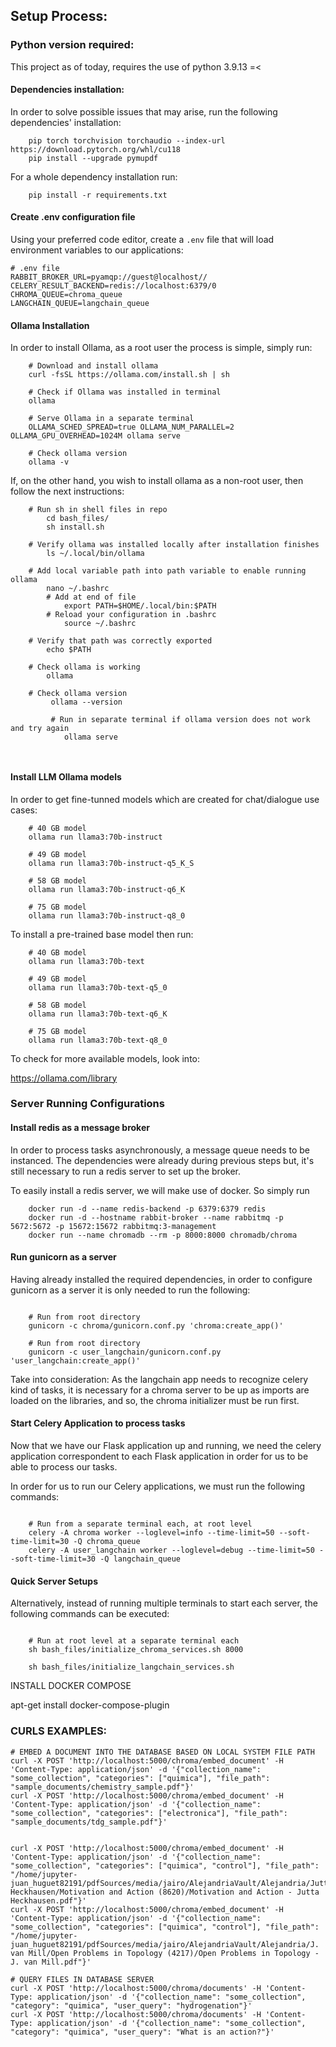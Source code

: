 ## Setup Process:


### Python version required:

This project as of today, requires the use of python 3.9.13 =<


#### Dependencies installation:

In order to solve possible issues that may arise, run the following dependencies' installation:

```
    pip torch torchvision torchaudio --index-url https://download.pytorch.org/whl/cu118
    pip install --upgrade pymupdf
```

For a whole dependency installation run:

```commandline
    pip install -r requirements.txt
```

#### Create .env configuration file

Using your preferred code editor, create a `.env` file that will load environment variables to our applications:

```text
# .env file
RABBIT_BROKER_URL=pyamqp://guest@localhost//
CELERY_RESULT_BACKEND=redis://localhost:6379/0
CHROMA_QUEUE=chroma_queue
LANGCHAIN_QUEUE=langchain_queue
```

#### Ollama Installation

In order to install Ollama, as a root user the process is simple, simply run:

```commandline
    # Download and install ollama 
    curl -fsSL https://ollama.com/install.sh | sh
    
    # Check if Ollama was installed in terminal
    ollama
    
    # Serve Ollama in a separate terminal
    OLLAMA_SCHED_SPREAD=true OLLAMA_NUM_PARALLEL=2 OLLAMA_GPU_OVERHEAD=1024M ollama serve
    
    # Check ollama version
    ollama -v
```

If, on the other hand, you wish to install ollama as a non-root user, then follow the next instructions:

```commandline
    # Run sh in shell files in repo
        cd bash_files/
        sh install.sh
    
    # Verify ollama was installed locally after installation finishes
        ls ~/.local/bin/ollama
    
    # Add local variable path into path variable to enable running ollama
        nano ~/.bashrc
        # Add at end of file
            export PATH=$HOME/.local/bin:$PATH
        # Reload your configuration in .bashrc 
            source ~/.bashrc 
        
    # Verify that path was correctly exported
        echo $PATH
    
    # Check ollama is working
        ollama
        
    # Check ollama version
         ollama --version
         
         # Run in separate terminal if ollama version does not work and try again
            ollama serve 
         
    
```

#### Install LLM Ollama models

In order to get fine-tunned models which are created for chat/dialogue use cases:
```commandline
    # 40 GB model
    ollama run llama3:70b-instruct
    
    # 49 GB model
    ollama run llama3:70b-instruct-q5_K_S
    
    # 58 GB model
    ollama run llama3:70b-instruct-q6_K
    
    # 75 GB model
    ollama run llama3:70b-instruct-q8_0
```

To install a pre-trained base model then run: 

```commandline
    # 40 GB model
    ollama run llama3:70b-text
    
    # 49 GB model
    ollama run llama3:70b-text-q5_0
    
    # 58 GB model
    ollama run llama3:70b-text-q6_K
    
    # 75 GB model
    ollama run llama3:70b-text-q8_0
```

To check for more available models, look into: 

https://ollama.com/library

### Server Running Configurations

#### Install redis as a message broker

In order to process tasks asynchronously, a message queue needs to be instanced.
The dependencies were already during previous steps but, it's still necessary to
run a redis server to set up the broker.

To easily install a redis server, we will make use of docker. So simply run

```commandline
    docker run -d --name redis-backend -p 6379:6379 redis
    docker run -d --hostname rabbit-broker --name rabbitmq -p 5672:5672 -p 15672:15672 rabbitmq:3-management
    docker run --name chromadb --rm -p 8000:8000 chromadb/chroma
```

#### Run gunicorn as a server

Having already installed the required dependencies, in order to configure gunicorn as a server
it is only needed to run the following:

```commandline

    # Run from root directory
    gunicorn -c chroma/gunicorn.conf.py 'chroma:create_app()'
    
    # Run from root directory
    gunicorn -c user_langchain/gunicorn.conf.py 'user_langchain:create_app()'
```

Take into consideration: As the langchain app needs to recognize celery kind of tasks,
it is necessary for a chroma server to be up as imports are loaded on the libraries,
and so, the chroma initializer must be run first.

#### Start Celery Application to process tasks

Now that we have our Flask application up and running, we need the celery application correspondent to each
Flask application in order for us to be able to process our tasks. 

In order for us to run our Celery applications, we must run the following commands:

```commandline
    
    # Run from a separate terminal each, at root level
    celery -A chroma worker --loglevel=info --time-limit=50 --soft-time-limit=30 -Q chroma_queue
    celery -A user_langchain worker --loglevel=debug --time-limit=50 --soft-time-limit=30 -Q langchain_queue

```

#### Quick Server Setups

Alternatively, instead of running multiple terminals to start each server, the following commands can be executed:

```commandline

    # Run at root level at a separate terminal each
    sh bash_files/initialize_chroma_services.sh 8000
    
    sh bash_files/initialize_langchain_services.sh

```


INSTALL DOCKER COMPOSE

apt-get install docker-compose-plugin

### CURLS EXAMPLES:

```
# EMBED A DOCUMENT INTO THE DATABASE BASED ON LOCAL SYSTEM FILE PATH
curl -X POST 'http://localhost:5000/chroma/embed_document' -H 'Content-Type: application/json' -d '{"collection_name": "some_collection", "categories": ["quimica"], "file_path": "sample_documents/chemistry_sample.pdf"}'
curl -X POST 'http://localhost:5000/chroma/embed_document' -H 'Content-Type: application/json' -d '{"collection_name": "some_collection", "categories": ["electronica"], "file_path": "sample_documents/tdg_sample.pdf"}'


curl -X POST 'http://localhost:5000/chroma/embed_document' -H 'Content-Type: application/json' -d '{"collection_name": "some_collection", "categories": ["quimica", "control"], "file_path": "/home/jupyter-juan_huguet82191/pdfSources/media/jairo/AlejandriaVault/Alejandria/Jutta Heckhausen/Motivation and Action (8620)/Motivation and Action - Jutta Heckhausen.pdf"}'
curl -X POST 'http://localhost:5000/chroma/embed_document' -H 'Content-Type: application/json' -d '{"collection_name": "some_collection", "categories": ["quimica", "control"], "file_path": "/home/jupyter-juan_huguet82191/pdfSources/media/jairo/AlejandriaVault/Alejandria/J. van Mill/Open Problems in Topology (4217)/Open Problems in Topology - J. van Mill.pdf"}'

# QUERY FILES IN DATABASE SERVER
curl -X POST 'http://localhost:5000/chroma/documents' -H 'Content-Type: application/json' -d '{"collection_name": "some_collection", "category": "quimica", "user_query": "hydrogenation"}'
curl -X POST 'http://localhost:5000/chroma/documents' -H 'Content-Type: application/json' -d '{"collection_name": "some_collection", "category": "quimica", "user_query": "What is an action?"}'
```
